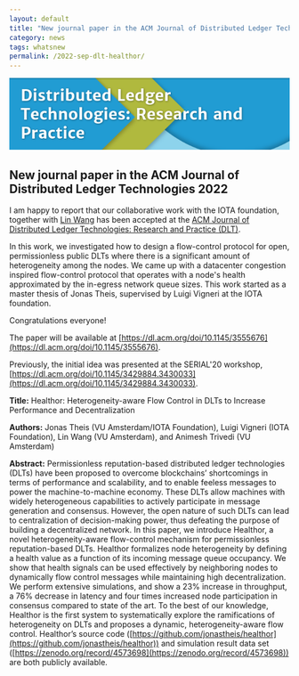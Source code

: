 ```yaml
---
layout: default
title: "New journal paper in the ACM Journal of Distributed Ledger Technologies"
category: news
tags: whatsnew
permalink: /2022-sep-dlt-healthor/
---
```


![](/images/acm-dlt.png "dlt")

## New journal paper in the ACM Journal of Distributed Ledger Technologies 2022

I am happy to report that our collaborative work with the IOTA foundation, together with [Lin Wang](https://linwang.info/) has been accepted at the [ACM Journal of Distributed Ledger Technologies: Research and Practice (DLT)](https://dl.acm.org/journal/dlt). 

In this work, we investigated how to design a flow-control protocol for open, permissionless public DLTs where there is a significant amount of heterogeneity among the nodes. We came up with a datacenter congestion inspired flow-control protocol that operates with a node's health approximated by the in-egress network queue sizes. This work started as a master thesis of Jonas Theis, supervised by Luigi Vigneri at the IOTA foundation. 

Congratulations everyone!

The paper will be available at [https://dl.acm.org/doi/10.1145/3555676](https://dl.acm.org/doi/10.1145/3555676). 

Previously, the initial idea was presented at the SERIAL'20 workshop, [https://dl.acm.org/doi/10.1145/3429884.3430033](https://dl.acm.org/doi/10.1145/3429884.3430033).

**Title:** Healthor: Heterogeneity-aware Flow Control in DLTs to Increase Performance and Decentralization

**Authors:** Jonas Theis (VU Amsterdam/IOTA Foundation), Luigi Vigneri (IOTA Foundation), Lin Wang (VU Amsterdam), and Animesh Trivedi (VU Amsterdam)

**Abstract:** Permissionless reputation-based distributed ledger technologies (DLTs) have been proposed to overcome blockchains’ shortcomings in terms of performance and scalability, and to enable feeless messages to power the machine-to-machine economy. These DLTs allow machines with widely heterogeneous capabilities to actively participate in message generation and consensus. However, the open nature of such DLTs can lead to centralization of decision-making power, thus defeating the purpose of building a decentralized network. 
In this paper, we introduce Healthor, a novel heterogeneity-aware flow-control mechanism for permissionless reputation-based DLTs. Healthor formalizes node heterogeneity by defining a health value as a function of its incoming message queue occupancy. We show that health signals can be used effectively by neighboring nodes to dynamically flow control messages while maintaining high decentralization. We perform extensive simulations, and show a 23% increase in throughput, a 76% decrease in latency and four times increased node participation in consensus compared to state of the art. To the best of our knowledge, Healthor is the first system to systematically explore the ramifications of heterogeneity on DLTs and proposes a dynamic, heterogeneity-aware flow control. Healthor’s source code ([https://github.com/jonastheis/healthor](https://github.com/jonastheis/healthor)) and simulation result data set ([https://zenodo.org/record/4573698](https://zenodo.org/record/4573698)) are both publicly available.


